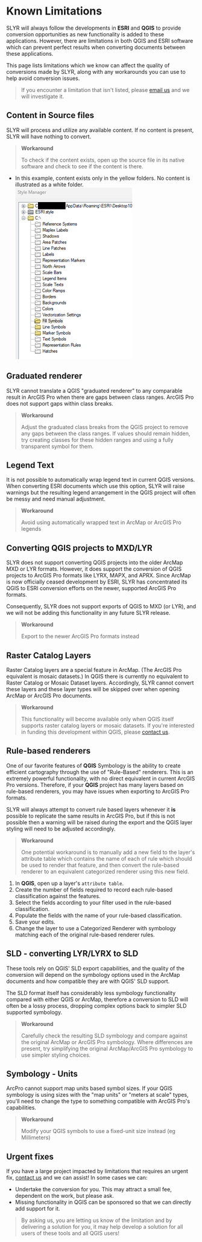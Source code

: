 # Known Limitations

SLYR will always follow the developments in **ESRI** and **QGIS** to provide
conversion opportunities as new functionality is added to these applications.
However, there are limitations in both QGIS and ESRI software which can prevent
perfect results when converting documents between these applications.

This page lists limitations which we know can affect the quality of conversions
made by SLYR, along with any workarounds you can use to help avoid conversion
issues.

> If you encounter a limitation that isn't listed,
> please [email us](mailto:info@north-road.com) and we will investigate it.

<!--## Title

Description  

> **Workaround**
>
> instruction intro  

1. Instruction  

-->

## Content in Source files

SLYR will process and utilize any available content. If no content is present, SLYR will have nothing to convert.

> **Workaround**
>
> To check if the content exists, open up the source file in its native software and check to see if the content is there.  

- In this example, content exists only in the yellow folders. No content is illustrated as a white folder.  
![Arcmap Style Manager](../images/style_arcmap.png)

## Graduated renderer

SLYR cannot translate a QGIS "graduated renderer" to any comparable result in
ArcGIS Pro when there are gaps between class ranges. ArcGIS Pro does not
support gaps within class breaks.

> **Workaround**
>
> Adjust the graduated class breaks from the QGIS project to remove any gaps between the
> class ranges. If values should remain hidden, try creating classes for these hidden ranges
> and using a fully transparent symbol for them.

## Legend Text

It is not possible to automatically wrap legend text in current QGIS versions. When converting
ESRI documents which use this option, SLYR will raise warnings but the resulting legend arrangement
in the QGIS project will often be messy and need manual adjustment.

> **Workaround**
>
> Avoid using automatically wrapped text in ArcMap or ArcGIS Pro legends

## Converting QGIS projects to MXD/LYR

SLYR does not support converting QGIS projects into the older ArcMap MXD or LYR formats.
However, it does support the conversion of QGIS projects to ArcGIS Pro formats
like LYRX, MAPX, and APRX. Since ArcMap is now officially ceased development by ESRI,
SLYR has concentrated its QGIS to ESRI conversion efforts on the newer, supported
ArcGIS Pro formats.

Consequently, SLYR does not support exports of QGIS to MXD (or LYR), and we will not
be adding this functionality in any future SLYR release.

> **Workaround**
>
> Export to the newer ArcGIS Pro formats instead

## Raster Catalog Layers

Raster Catalog layers are a special feature in ArcMap. (The ArcGIS Pro equivalent is mosaic
datasets.) In QGIS there is currently no equivalent to Raster Catalog or Mosaic Dataset layers.
Accordingly, SLYR cannot convert these layers and these layer types will be skipped over
when opening ArcMap or ArcGIS Pro documents.

> **Workaround**
>
> This functionality will become available only when QGIS itself supports raster catalog
> layers or mosaic datasets. If you're interested in funding this development within
> QGIS, please [contact us](mailto:info@north-road.com).

## Rule-based renderers

One of our favorite features of **QGIS** Symbology is the ability to create
efficient cartography through the use of "Rule-Based" renderers. This is an
extremely powerful functionality, with no direct equivalent in current ArcGIS
Pro versions. Therefore, if your **QGIS** project has many layers based on rule-based
renderers, you may have issues when exporting to ArcGIS Pro formats.

SLYR will always attempt to convert rule based layers whenever it **is** possible
to replicate the same results in ArcGIS Pro, but if this is not possible then
a warning will be raised during the export and the QGIS layer styling will need
to be adjusted accordingly.

> **Workaround**
>
> One potential workaround is to manually add a new field to the
> layer's attribute table which contains the name of each of rule which should
> be used to render that feature, and then convert the rule-based renderer
> to an equivalent categorized renderer using this new field.

1. In **QGIS**, open up a layer's `attribute table`.
2. Create the number of fields required to record each rule-based
   classification against the features.
3. Select the fields according to your filter used in the rule-based
   classification.
4. Populate the fields with the name of your rule-based classification.
5. Save your edits.
6. Change the layer to use a Categorized Renderer with symbology matching
   each of the original rule-based renderer rules.

## SLD - converting LYR/LYRX to SLD

These tools rely on QGIS' SLD export capabilities, and the quality
of the conversion will depend on the symbology options used in the ArcMap
documents and how compatible they are with QGIS' SLD support.

The SLD format itself has considerably less symbology functionality
compared with either QGIS or ArcMap, therefore a conversion to SLD
will often be a lossy process, dropping complex options back to simpler
SLD supported symbology.

> **Workaround**
>
> Carefully check the resulting SLD symbology and compare against the original
> ArcMap or ArcGIS Pro symbology. Where differences are present, try
> simplifying the original ArcMap/ArcGIS Pro symbology to use simpler styling
> choices.

## Symbology - Units

ArcPro cannot support map units based symbol sizes. If your QGIS symbology is using sizes with the "map units" or "meters at scale" types, you'll need to change the type to something compatible with ArcGIS Pro's capabilities.

> **Workaround**
>
> Modify your QGIS symbols to use a fixed-unit size instead (eg Millimeters)

## Urgent fixes

If you have a large project impacted by limitations that requires an urgent
fix, [contact us](mailto:info@north-road.com) and we can assist! In some cases we can:

- Undertake the conversion for you. This may attract a small fee, dependent on
  the work, but please ask.
- Missing functionality in QGIS can be sponsored so that we can directly
  add support for it.

> By asking us, you are letting us know of the limitation and by delivering a
> solution for you, it may help develop a solution for all users of these tools
> and all QGIS users!
